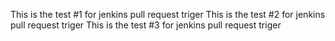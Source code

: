 This is the test #1 for jenkins pull request triger
This is the test #2 for jenkins pull request triger
This is the test #3 for jenkins pull request triger
